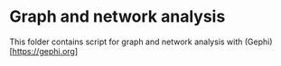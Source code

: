 # Graph and network analysis

This folder contains script for graph and network analysis with (Gephi)[https://gephi.org]
